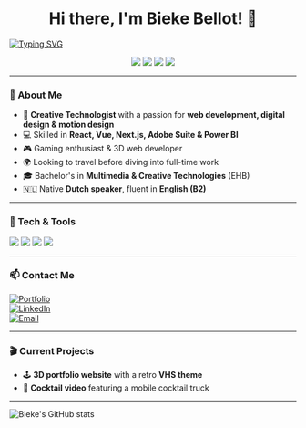 <h1 align="center">Hi there, I'm Bieke Bellot! 👋</h1>

[![Typing SVG](https://readme-typing-svg.herokuapp.com?font=Fira+Code&pause=1000&color=656BF7&random=false&width=435&lines=Full-Stack+Developer;Backend+Engineer;Cloud+Computing+Learner;DevOps+Enthusiast)](https://git.io/typing-svg)


<p align="center">
  <img src="https://img.shields.io/badge/Frontend-React-blue?style=flat&logo=react" />
  <img src="https://img.shields.io/badge/Frontend-Vue-green?style=flat&logo=vue.js" />
  <img src="https://img.shields.io/badge/Frontend-Next.js-black?style=flat&logo=next.js" />
  <img src="https://img.shields.io/badge/Backend-Node.js-success?style=flat&logo=node.js" />
</p>

---

### 🚀 About Me  
- 🎨 **Creative Technologist** with a passion for **web development, digital design & motion design**  
- 💻 Skilled in **React, Vue, Next.js, Adobe Suite & Power BI**  
- 🎮 Gaming enthusiast & 3D web developer  
- 🌍 Looking to travel before diving into full-time work  
- 🎓 Bachelor's in **Multimedia & Creative Technologies** (EHB)  
- 🇳🇱 Native **Dutch speaker**, fluent in **English (B2)**  

---

### 🔧 Tech & Tools  
<p>
  <img src="https://img.shields.io/badge/Code-JavaScript-blue?style=flat&logo=javascript" />
  <img src="https://img.shields.io/badge/Code-TypeScript-blue?style=flat&logo=typescript" />
  <img src="https://img.shields.io/badge/Design-Adobe%20Suite-orange?style=flat&logo=adobe" />
  <img src="https://img.shields.io/badge/Data-Power%20BI-yellow?style=flat&logo=powerbi" />
</p>

---

### 📫 Contact Me  
[![Portfolio](https://img.shields.io/badge/Portfolio-Visit-lightgrey?style=flat&logo=google-chrome)](jouw-portfolio-url)  
[![LinkedIn](https://img.shields.io/badge/LinkedIn-Connect-blue?style=flat&logo=linkedin)](jouw-linkedin-url)  
[![Email](https://img.shields.io/badge/Email-Contact-red?style=flat&logo=gmail)](mailto:jouw-email)

---

### 🎬 Current Projects  
- 🕹️ **3D portfolio website** with a retro **VHS theme**  
- 🍹 **Cocktail video** featuring a mobile cocktail truck  

---

![Bieke's GitHub stats](https://github-readme-stats.vercel.app/api?username=jouw-github-username&show_icons=true&theme=radical)


<!--
**biekeb/biekeb** is a ✨ _special_ ✨ repository because its `README.md` (this file) appears on your GitHub profile.

Here are some ideas to get you started:

- 🔭 I’m currently working on ...
- 🌱 I’m currently learning ...
- 👯 I’m looking to collaborate on ...
- 🤔 I’m looking for help with ...
- 💬 Ask me about ...
- 📫 How to reach me: ...
- 😄 Pronouns: ...
- ⚡ Fun fact: ...
-->
